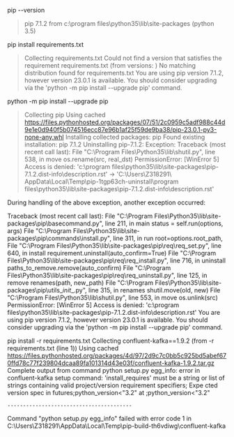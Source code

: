 pip --version
> pip 7.1.2 from c:\program files\python35\lib\site-packages (python 3.5)

pip install requirements.txt
> Collecting requirements.txt
  Could not find a version that satisfies the requirement requirements.txt (from versions: )
No matching distribution found for requirements.txt
You are using pip version 7.1.2, however version 23.0.1 is available.
You should consider upgrading via the 'python -m pip install --upgrade pip' command.

python -m pip install --upgrade pip
> Collecting pip
  Using cached https://files.pythonhosted.org/packages/07/51/2c0959c5adf988c44d9e1e0d940f5b074516ecc87e96b1af25f59de9ba38/pip-23.0.1-py3-none-any.whl
Installing collected packages: pip
  Found existing installation: pip 7.1.2
    Uninstalling pip-7.1.2:
Exception:
Traceback (most recent call last):
  File "C:\Program Files\Python35\lib\shutil.py", line 538, in move
    os.rename(src, real_dst)
PermissionError: [WinError 5] Access is denied: 'c:\\program files\\python35\\lib\\site-packages\\pip-7.1.2.dist-info\\description.rst' -> 'C:\\Users\\Z318291\\
AppData\\Local\\Temp\\pip-1tgp63ch-uninstall\\program files\\python35\\lib\\site-packages\\pip-7.1.2.dist-info\\description.rst'

During handling of the above exception, another exception occurred:

Traceback (most recent call last):
  File "C:\Program Files\Python35\lib\site-packages\pip\basecommand.py", line 211, in main
    status = self.run(options, args)
  File "C:\Program Files\Python35\lib\site-packages\pip\commands\install.py", line 311, in run
    root=options.root_path,
  File "C:\Program Files\Python35\lib\site-packages\pip\req\req_set.py", line 640, in install
    requirement.uninstall(auto_confirm=True)
  File "C:\Program Files\Python35\lib\site-packages\pip\req\req_install.py", line 716, in uninstall
    paths_to_remove.remove(auto_confirm)
  File "C:\Program Files\Python35\lib\site-packages\pip\req\req_uninstall.py", line 125, in remove
    renames(path, new_path)
  File "C:\Program Files\Python35\lib\site-packages\pip\utils\__init__.py", line 315, in renames
    shutil.move(old, new)
  File "C:\Program Files\Python35\lib\shutil.py", line 553, in move
    os.unlink(src)
PermissionError: [WinError 5] Access is denied: 'c:\\program files\\python35\\lib\\site-packages\\pip-7.1.2.dist-info\\description.rst'
You are using pip version 7.1.2, however version 23.0.1 is available.
You should consider upgrading via the 'python -m pip install --upgrade pip' command.

pip install -r requirements.txt
Collecting confluent-kafka==1.9.2 (from -r requirements.txt (line 1))
  Using cached https://files.pythonhosted.org/packages/4d/97/2d9c7c0bb5c925bd5abef670ffd78c77f239804dcaa89fa101314d43e03f/confluent-kafka-1.9.2.tar.gz
    Complete output from command python setup.py egg_info:
    error in confluent-kafka setup command: 'install_requires' must be a string or list of strings containing valid project/version requirement specifiers; Expe
cted version spec in futures;python_version<"3.2" at ;python_version<"3.2"

    ----------------------------------------
Command "python setup.py egg_info" failed with error code 1 in C:\Users\Z318291\AppData\Local\Temp\pip-build-th6vdiwg\confluent-kafka

